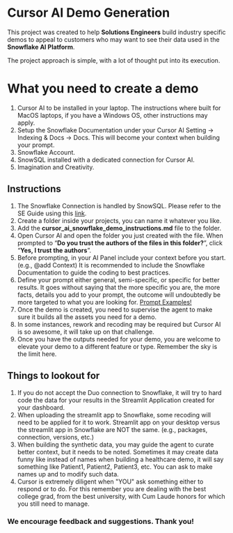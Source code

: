# Cursor AI Demo Generation

This project was created to help **Solutions Engineers** build industry specific demos to appeal to customers who may want to see their data used in the **Snowflake AI Platform**.

The project approach is simple, with a lot of thought put into its execution. 

# What you need to create a demo

1. Cursor AI to be installed in your laptop. The instructions where built for MacOS laptops, if you have a Windows OS, other instructions may apply.
2. Setup the Snowflake Documentation under your Cursor AI Setting -> Indexing & Docs -> Docs. This will become your context when building your prompt.
3. Snowflake Account.
4. SnowSQL installed with a dedicated connection for Cursor AI.
5. Imagination and Creativity.

## Instructions

1. The Snowflake Connection is handled by SnowSQL. Please refer to the SE Guide using this [link](https://docs.google.com/document/d/1cj5PHPq2Jk_Xrsoimr24lRNnJSg9vYEu2H6OkEaeY7A/edit?tab=t.0#heading=h.os1muddxeqny "link").
2. Create a folder inside your projects, you can name it whatever you like. 
3. Add the **cursor_ai_snowflake_demo_instructions.md** file to the folder. 
4. Open Cursor AI and open the folder you just created with the file. When prompted to “**Do you trust the authors of the files in this folder?**”, click “**Yes, I trust the authors**”.
5. Before prompting, in your AI Panel include your context before you start. (e.g., @add Context) It is recommended to include the Snowflake Documentation to guide the coding to best practices. 
6. Define your prompt either general, semi-specific, or specific for better results. It goes without saying that the more specific you are, the more facts, details you add to your prompt, the outcome will undoubtedly be more targeted to what you are looking for. [Prompt Examples!](https://github.com/hannehbb3/Cursor_Demo_Generation/blob/main/Prompt%20Examples.md)
7. Once the demo is created, you need to supervise the agent to make sure it builds all the assets you need for a demo.
8. In some instances, rework and recoding may be required but Cursor AI is so awesome, it will take up on that challenge.
9. Once you have the outputs needed for your demo, you are welcome to elevate your demo to a different feature or type. Remember the sky is the limit here. 

## Things to lookout for

1. If you do not accept the Duo connection to Snowflake, it will try to hard code the data for your results in the Streamlit Application created for your dashboard.
2. When uploading the streamlit app to Snowflake, some recoding will need to be applied for it to work. Streamlit app on your desktop versus the streamlit app in Snowflake are NOT the same. (e.g., packages, connection, versions, etc.) 
3. When building the synthetic data, you may guide the agent to curate better context, but it needs to be noted. Sometimes it may create data funny like instead of names when building a healthcare demo, it will say something like Patient1, Patient2, Patient3, etc. You can ask to make names up and to modify such data.
4. Cursor is extremely diligent when "YOU" ask something either to respond or to do. For this remember you are dealing with the best college grad, from the best university, with Cum Laude honors for which you still need to manage.

### We encourage feedback and suggestions. Thank you!
